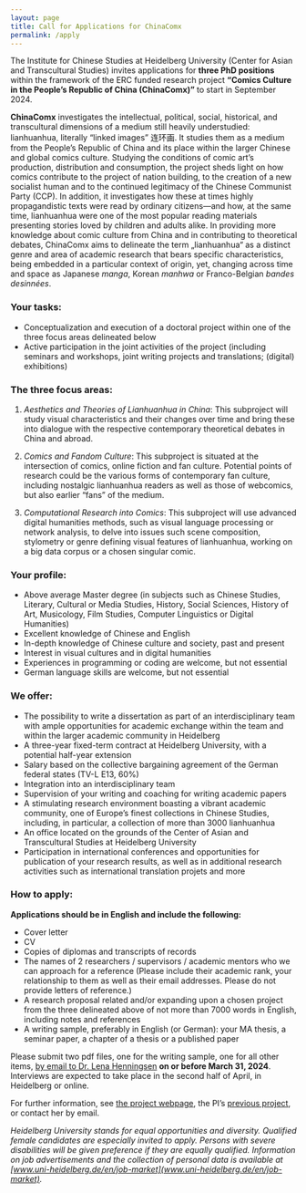```yaml
---
layout: page
title: Call for Applications for ChinaComx
permalink: /apply
---
```


The Institute for Chinese Studies at Heidelberg University (Center for Asian and Transcultural Studies) invites applications for **three PhD positions** within the framework of the ERC funded research project **“Comics Culture in the People’s Republic of China (ChinaComx)”** to start in September 2024.

**ChinaComx** investigates the intellectual, political, social, historical, and transcultural dimensions of a medium still heavily understudied: lianhuanhua, literally “linked images” 连环画. It studies them as a medium from the People’s Republic of China and its place within the larger Chinese and global comics culture. Studying the conditions of comic art’s production, distribution and consumption, the project sheds light on how comics contribute to the project of nation building, to the creation of a new socialist human and to the continued legitimacy of the Chinese Communist Party (CCP). In addition, it investigates how these at times highly propagandistic texts were read by ordinary citizens—and how, at the same time, lianhuanhua were one of the most popular reading materials presenting stories loved by children and adults alike. In providing more knowledge about comic culture from China and in contributing to theoretical debates, ChinaComx aims to delineate the term „lianhuanhua“ as a distinct genre and area of academic research that bears specific characteristics, being embedded in a particular context of origin, yet, changing across time and space as Japanese *manga*, Korean *manhwa* or Franco-Belgian *bandes desinnées*. 

### Your tasks:

- Conceptualization and execution of a doctoral project within one of the three focus areas delineated below
- Active participation in the joint activities of the project (including seminars and workshops, joint writing projects and translations; (digital) exhibitions)

### The three focus areas:

1. *Aesthetics and Theories of Lianhuanhua in China*: This subproject will study visual characteristics and their changes over time and bring these into dialogue with the respective contemporary theoretical debates in China and abroad. 

2. *Comics and Fandom Culture*: This subproject is situated at the intersection of comics, online fiction and fan culture. Potential points of research could be the various forms of contemporary fan culture, including nostalgic lianhuanhua readers as well as those of webcomics, but also earlier “fans” of the medium. 

3. *Computational Research into Comics*: This subproject will use advanced digital humanities methods, such as visual language processing or network analysis, to delve into issues such scene composition, stylometry or genre defining visual features of lianhuanhua, working on a big data corpus or a chosen singular comic. 

### Your profile:
- Above average Master degree (in subjects such as Chinese Studies, Literary, Cultural or Media Studies, History, Social Sciences, History of Art, Musicology, Film Studies, Computer Linguistics or Digital Humanities)
- Excellent knowledge of Chinese and English
- In-depth knowledge of Chinese culture and society, past and present
- Interest in visual cultures and in digital humanities
- Experiences in programming or coding are welcome, but not essential
- German language skills are welcome, but not essential

### We offer:
- The possibility to write a dissertation as part of an interdisciplinary team with ample opportunities for academic exchange within the team and within the larger academic community in Heidelberg
- A three-year fixed-term contract at Heidelberg University, with a potential half-year extension
- Salary based on the collective bargaining agreement of the German federal states (TV-L E13, 60%)
- Integration into an interdisciplinary team
- Supervision of your writing and coaching for writing academic papers 
- A stimulating research environment boasting a vibrant academic community, one of Europe’s finest collections in Chinese Studies, including, in particular, a collection of more than 3000 lianhuanhua 
- An office located on the grounds of the Center of Asian and Transcultural Studies at Heidelberg University
- Participation in international conferences and opportunities for publication of your research results, as well as in additional research activities such as international translation projets and more

### How to apply:

**Applications should be in English and include the following:**
- Cover letter
- CV
- Copies of diplomas and transcripts of records
- The names of 2 researchers / supervisors / academic mentors who we can approach for a reference (Please include their academic rank, your relationship to them as well as their email addresses. Please do not provide letters of reference.)
- A research proposal related and/or expanding upon a chosen project from the three delineated above of not more than 7000 words in English, including notes and references
- A writing sample, preferably in English (or German): your MA thesis, a seminar paper, a chapter of a thesis or a published paper

Please submit two pdf files, one for the writing sample, one for all other items, [by email to Dr. Lena Henningsen](lena.henningsen@zo.uni-heidelberg.de) **on or before March 31, 2024**. Interviews are expected to take place in the second half of April, in Heidelberg or online. 

For further information, see [the project webpage](https://chinacomx.github.io), the PI’s [previous project](https://readchina.github.io), or contact her by email.

*Heidelberg University stands for equal opportunities and diversity. Qualified female candidates are especially invited to apply. Persons with severe disabilities will be given preference if they are equally qualified. Information on job advertisements and the collection of personal data is available at [www.uni-heidelberg.de/en/job-market](www.uni-heidelberg.de/en/job-market).*